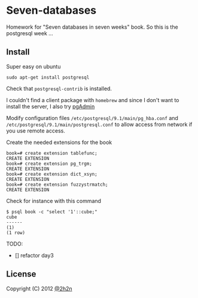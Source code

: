 # Seven-databases

Homework for "Seven databases in seven weeks" book. So this is the postgresql week ...

## Install

Super easy on ubuntu

    sudo apt-get install postgresql

Check that `postgresql-contrib` is installed.

I couldn't find a client package with `homebrew` and since I don't want to install the server, I also try [pgAdmin](http://www.pgadmin.org/download/)

Modify configuration files `/etc/postgresql/9.1/main/pg_hba.conf` and `/etc/postgresql/9.1/main/postgresql.conf` to allow access from network if you use remote access.

Create the needed extensions for the book

    book=# create extension tablefunc;
    CREATE EXTENSION
    book=# create extension pg_trgm;
    CREATE EXTENSION
    book=# create extension dict_xsyn;
    CREATE EXTENSION
    book=# create extension fuzzystrmatch;
    CREATE EXTENSION

Check for instance with this command

    $ psql book -c "select '1'::cube;"
    cube
    ------
    (1)
    (1 row)

TODO:

  * [] refactor day3

## License

Copyright (C) 2012 [@2h2n](https://twitter.com/2h2n/)

